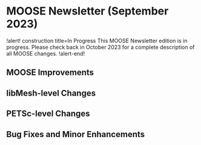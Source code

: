 # MOOSE Newsletter (September 2023)

!alert! construction title=In Progress
This MOOSE Newsletter edition is in progress. Please check back in October 2023
for a complete description of all MOOSE changes.
!alert-end!

## MOOSE Improvements

## libMesh-level Changes

## PETSc-level Changes

## Bug Fixes and Minor Enhancements
